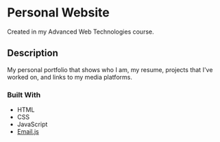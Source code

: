 # Personal Website
Created in my Advanced Web Technologies course. 

## Description
My personal portfolio that shows who I am, my resume, projects that I've worked on, and links to my media platforms. 

### Built With
* HTML
* CSS
* JavaScript
* [Email.js](https://www.emailjs.com/)
